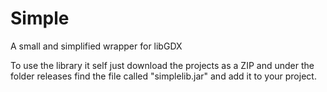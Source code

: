 Simple
======

A small and simplified wrapper for libGDX

To use the library it self just download the projects as a ZIP and 
under the folder releases find the file called "simplelib.jar" and add it to your project.

